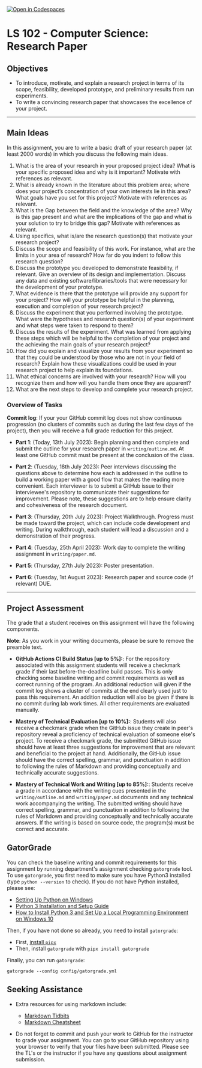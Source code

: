 [![Open in Codespaces](https://classroom.github.com/assets/launch-codespace-7f7980b617ed060a017424585567c406b6ee15c891e84e1186181d67ecf80aa0.svg)](https://classroom.github.com/open-in-codespaces?assignment_repo_id=11451217)
# LS 102 - Computer Science: Research Paper

## Objectives

* To introduce, motivate, and explain a research project in terms of its scope, feasibility, developed prototype, and preliminary results from run experiments.
* To write a convincing research paper that showcases the excellence of your project. 

---

## Main Ideas

In this assignment, you are to  write a basic draft of your research paper (at least 2000 words) in which you discuss the following main ideas.

1. What is the area of your research in your proposed project idea? What is your specific proposed idea and why is it important? Motivate with references as relevant.
2. What is already known in the literature about this problem area; where does your project’s concentration of your own interests lie in this area? What goals have you set for this project? Motivate with references as relevant.
3. What is the Gap between the field and the knowledge of the area? Why is this gap present and what are the implications of the gap and what is your solution to try to bridge this gap? Motivate with references as relevant.
4. Using specifics, what is/are the research question(s) that motivate your research project?
5. Discuss the scope and feasibility of this work. For instance, what are the limits in your area of research? How far do you indent to follow this research question?
6. Discuss the prototype you developed to demonstrate feasibility, if relevant. Give an overview of its design and implementation. Discuss any data and existing software/libraries/tools that were necessary for the development of your prototype.
7. What evidence is there that the prototype will provide any support for your project? How will your prototype be helpful in the planning, execution and completion of your research project?
8. Discuss the experiment that you performed involving the prototype. What were the hypotheses and research question(s) of your experiment and what steps were taken to respond to them?
9. Discuss the results of the experiment. What was learned from applying these steps which will be helpful to the completion of your project and the achieving the main goals of your research project?
10. How did you explain and visualize your results from your experiment so that they could be understood by those who are not in your field of research? Explain how these visualizations could be used in your research project to help explain its foundations.
11. What ethical concerns are involved with your research? How will you recognize them and how will you handle them once they are apparent?
12. What are the next steps to develop and complete your research project.

### Overview of Tasks

**Commit log**: If your your GitHub commit log does not show continuous progression (no clusters of commits such as during the last few days of the project), then you will receive a full grade reduction for this project.

* **Part 1**: (Today, 13th July 2023): Begin planning and then complete and submit the outline for your research paper in `writing/outline.md`. At least one GitHub commit must be present at the conclusion of the class.

* **Part 2**: (Tuesday, 18th  July 2023): Peer interviews discussing the questions above to determine how each is addressed in the outline to build a working paper with a good flow that makes the reading more convenient.
Each interviewer is to submit a GitHub issue to their interviewee's repository to communicate their suggestions for improvement. Please note, these suggestions are to help ensure clarity and cohesiveness of the research document.

* **Part 3**: (Thursday, 20th July 2023): Project Walkthrough. Progress must be made toward the project, which can include code development and writing. During walkthrough, each student will lead a discussion and a demonstration of their progress.

* **Part 4**: (Tuesday, 25th April 2023): Work day to complete the writing assignment in `writing/paper.md`.

* **Part 5**: (Thursday, 27th July 2023): Poster presentation.

* **Part 6**: (Tuesday, 1st August 2023): Research paper and source code (if relevant) DUE.

---

## Project Assessment

The grade that a student receives on this assignment will have the following components.

**Note**: As you work in your writing documents, please be sure to remove the preamble text.

- **GitHub Actions CI Build Status [up to 5%]:**: For the repository associated with this assignment students will receive a checkmark grade if their last before-the-deadline build passes. This is only checking some baseline writing and commit requirements as well as correct running of the program. An additional reduction will given if the commit log shows a cluster of commits at the end clearly used just to pass this requirement. An addition reduction will also be given if there is no commit during lab work times. All other requirements are evaluated manually.

- **Mastery of Technical Evaluation [up to 10%]:**: Students will also receive a checkmark grade when the GitHub issue they create in peer's repository reveal a proficiency of technical evaluation of someone else's project. To receive a checkmark grade, the submitted GitHub issue should have at least three suggestions for improvement that are relevant and beneficial to the project at hand. Additionally, the GitHub issue should have the correct spelling, grammar, and punctuation in addition to following the rules of Markdown and providing conceptually and technically accurate suggestions.

- **Mastery of Technical Work and Writing [up to 85%]:**: Students receive a grade in accordance with the writing cues presented in the `writing/outline.md` and `writing/paper.md` documents and any technical work accompanying the writing. The submitted writing should have correct spelling, grammar, and punctuation in addition to following the rules of Markdown and providing conceptually and technically accurate answers. If the writing is based on source code, the program(s) must be correct and accurate.

## GatorGrade

You can check the baseline writing and commit requirements for this assignment by running department's assignment checking `gatorgrade` tool. To use `gatorgrade`, you first need to make sure you have Python3 installed (type `python --version` to check). If you do not have Python installed, please see:

- [Setting Up Python on Windows](https://realpython.com/lessons/python-windows-setup/)
- [Python 3 Installation and Setup Guide](https://realpython.com/installing-python/)
- [How to Install Python 3 and Set Up a Local Programming Environment on Windows 10](https://www.digitalocean.com/community/tutorials/how-to-install-python-3-and-set-up-a-local-programming-environment-on-windows-10)

Then, if you have not done so already, you need to install `gatorgrade`:

- First, [install `pipx`](https://pypa.github.io/pipx/installation/)
- Then, install `gatorgrade` with `pipx install gatorgrade`

Finally, you can run `gatorgrade`:

`gatorgrade --config config/gatorgrade.yml`

## Seeking Assistance

- Extra resources for using markdown include:

  - [Markdown Tidbits](https://www.youtube.com/watch?v=cdJEUAy5IyA)
  - [Markdown Cheatsheet](https://github.com/adam-p/markdown-here/wiki/Markdown-Cheatsheet)

- Do not forget to commit and push your work to GitHub for the instructor to grade your assignment. You can go to your GitHub repository using your browser to verify that your files have been submitted. Please see the TL's or the instructor if you have any questions about assignment submission.
